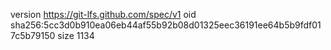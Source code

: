 version https://git-lfs.github.com/spec/v1
oid sha256:5cc3d0b910ea06eb44af55b92b08d01325eec36191ee64b5b9fdf017c5b79150
size 1134
